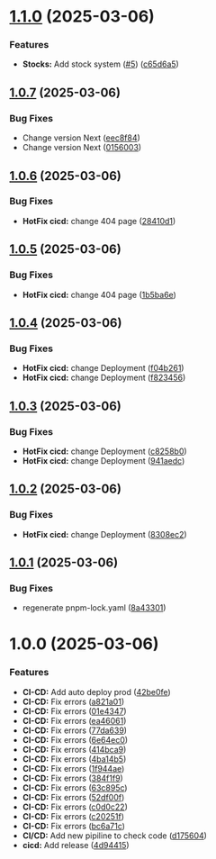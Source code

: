 # [1.1.0](https://github.com/Yooo31/AzioneCatherina/compare/v1.0.7...v1.1.0) (2025-03-06)

### Features

- **Stocks:** Add stock system ([#5](https://github.com/Yooo31/AzioneCatherina/issues/5)) ([c65d6a5](https://github.com/Yooo31/AzioneCatherina/commit/c65d6a5130fcab19360172c257bfd8eae1e85607))

## [1.0.7](https://github.com/Yooo31/AzioneCatherina/compare/v1.0.6...v1.0.7) (2025-03-06)

### Bug Fixes

- Change version Next ([eec8f84](https://github.com/Yooo31/AzioneCatherina/commit/eec8f84f3c0819efcc13cd6b5590254a8199de90))
- Change version Next ([0156003](https://github.com/Yooo31/AzioneCatherina/commit/0156003ab8b02b08791cc296dae4b2ad0a1cb69a))

## [1.0.6](https://github.com/Yooo31/AzioneCatherina/compare/v1.0.5...v1.0.6) (2025-03-06)

### Bug Fixes

- **HotFix cicd:** change 404 page ([28410d1](https://github.com/Yooo31/AzioneCatherina/commit/28410d19458f8dfdafd116506e7f8916436bd815))

## [1.0.5](https://github.com/Yooo31/AzioneCatherina/compare/v1.0.4...v1.0.5) (2025-03-06)

### Bug Fixes

- **HotFix cicd:** change 404 page ([1b5ba6e](https://github.com/Yooo31/AzioneCatherina/commit/1b5ba6e54a130d476daf7362e0c60b19fefaba27))

## [1.0.4](https://github.com/Yooo31/AzioneCatherina/compare/v1.0.3...v1.0.4) (2025-03-06)

### Bug Fixes

- **HotFix cicd:** change Deployment ([f04b261](https://github.com/Yooo31/AzioneCatherina/commit/f04b26137f01bf011bde94509c8a73e9c2fb3887))
- **HotFix cicd:** change Deployment ([f823456](https://github.com/Yooo31/AzioneCatherina/commit/f823456830dcb39de8188249cf2b2d623c92d356))

## [1.0.3](https://github.com/Yooo31/AzioneCatherina/compare/v1.0.2...v1.0.3) (2025-03-06)

### Bug Fixes

- **HotFix cicd:** change Deployment ([c8258b0](https://github.com/Yooo31/AzioneCatherina/commit/c8258b097cbe471db14cda1443855b44c6d11e2e))
- **HotFix cicd:** change Deployment ([941aedc](https://github.com/Yooo31/AzioneCatherina/commit/941aedcf6f06d3fb27860bce184fa42ce1c78e24))

## [1.0.2](https://github.com/Yooo31/AzioneCatherina/compare/v1.0.1...v1.0.2) (2025-03-06)

### Bug Fixes

- **HotFix cicd:** change Deployment ([8308ec2](https://github.com/Yooo31/AzioneCatherina/commit/8308ec20f1734ab40241b1d471d46e165b000550))

## [1.0.1](https://github.com/Yooo31/AzioneCatherina/compare/v1.0.0...v1.0.1) (2025-03-06)

### Bug Fixes

- regenerate pnpm-lock.yaml ([8a43301](https://github.com/Yooo31/AzioneCatherina/commit/8a433017c1ceaaba430ba4db78bef4dda9c6c350))

# 1.0.0 (2025-03-06)

### Features

- **CI-CD:** Add auto deploy prod ([42be0fe](https://github.com/Yooo31/AzioneCatherina/commit/42be0fe0aa332346999f3683308821170d6c2d23))
- **CI-CD:** Fix errors ([a821a01](https://github.com/Yooo31/AzioneCatherina/commit/a821a0155bdf60993a8f42700114603f0a3f91b2))
- **CI-CD:** Fix errors ([01e4347](https://github.com/Yooo31/AzioneCatherina/commit/01e43474f00b190fd04625a20961f249da77f37f))
- **CI-CD:** Fix errors ([ea46061](https://github.com/Yooo31/AzioneCatherina/commit/ea46061102e4f0d7801ff453965b14beb0994156))
- **CI-CD:** Fix errors ([77da639](https://github.com/Yooo31/AzioneCatherina/commit/77da639c7380d68d46da09839f2a1136fd277ad5))
- **CI-CD:** Fix errors ([6e64ec0](https://github.com/Yooo31/AzioneCatherina/commit/6e64ec06a8ccf5aeda084755b7e7a9e9474d9ba6))
- **CI-CD:** Fix errors ([414bca9](https://github.com/Yooo31/AzioneCatherina/commit/414bca957747a598d4eb7d92e56f44211375d911))
- **CI-CD:** Fix errors ([4ba14b5](https://github.com/Yooo31/AzioneCatherina/commit/4ba14b5f5c4a2784200ceaefe6cf96d61dfabe6d))
- **CI-CD:** Fix errors ([1f944ae](https://github.com/Yooo31/AzioneCatherina/commit/1f944ae56ffd0547b322ee041180477eae89886c))
- **CI-CD:** Fix errors ([384f1f9](https://github.com/Yooo31/AzioneCatherina/commit/384f1f941d04ffffd94bd1b97b704dd58432d9dd))
- **CI-CD:** Fix errors ([63c895c](https://github.com/Yooo31/AzioneCatherina/commit/63c895c7c7a45ca87b44398e96e7a80a3067533f))
- **CI-CD:** Fix errors ([52df00f](https://github.com/Yooo31/AzioneCatherina/commit/52df00f31dc9fc7907feedc6f4d65ec6e85b7604))
- **CI-CD:** Fix errors ([c0d0c22](https://github.com/Yooo31/AzioneCatherina/commit/c0d0c2236191b60fcf7caa5f9ee12529ec77d393))
- **CI-CD:** Fix errors ([c20251f](https://github.com/Yooo31/AzioneCatherina/commit/c20251f4b2bfa0ceb37f8783aee7c53a4e8f42d8))
- **CI-CD:** Fix errors ([bc6a71c](https://github.com/Yooo31/AzioneCatherina/commit/bc6a71c12980dd579226f2518d8bde42a172c388))
- **CI/CD:** Add new pipiline to check code ([d175604](https://github.com/Yooo31/AzioneCatherina/commit/d17560418f311a59b4c7b539e4a494b5819871d6))
- **cicd:** Add release ([4d94415](https://github.com/Yooo31/AzioneCatherina/commit/4d9441550f8a6ea11a22e2818c1c2a606413ac77))
